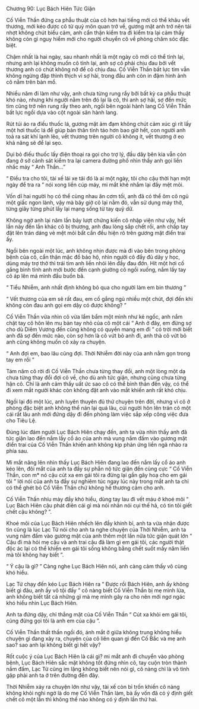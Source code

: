 




Chương 90: Lục Bách Hiên Tức Giận


Cố Viễn Thần đứng ca phẫu thuật của cô hơn hai tiếng mới có thể khâu vết thương, mới kéo được cô từ quỷ môn quan trở về, gương mặt anh trở nên tái nhợt không chút biểu cảm, anh cẩn thận kiểm tra đi kiểm tra lại cảm thấy không còn gì nguy hiểm mới cho người chuyển cô về phòng chăm sóc đặc biệt.

Chậm nhất là hai ngày, sau nhanh nhất là một ngày cô mới có thể tỉnh lại, nhưng anh lại không muốn cô tỉnh lại, anh sợ cô phải chịu đau bởi vết thương anh có chút không nỡ để cô chịu đau. Cố Viễn Thần bất lực tim vẫn không ngừng đập thình thịch vì sợ hãi, trong đầu anh còn in đậm hình ảnh cô nằm trên bàn mổ.

Nhiều năm đi làm như vậy, anh chưa từng rung rẩy bởi bất kỳ ca phẫu thuật khó nào, nhưng khi người nằm trên đó lại là cô, thì anh sợ hãi, sợ đến mức tim cũng trở nên rung rẩy theo anh, ngồi bên ngoài hành lang Cố Viễn Thần bất lực ngồi dựa vào cột ngoài sân hành lang.

Rút túi áo ra điếu thuốc lá, gương mặt ảm đạm không chút cảm xúc gì rít lấy một hơi thuốc lá để giúp bản thân tỉnh táo hơn bao giờ hết, con người anh toả ra sát khí lạnh lẽo, vết thương trên người cô không ít, vết thương ở eo khả năng sẽ để lại sẹo.

Dụi bỏ điếu thuốc lấy điện thoại ra gọi cho trợ lý, đầu dây bên kia vẫn còn đang ở sở cảnh sát kiểm tra lại camera đường phố nhìn thấy anh gọi liền nhấc máy “ Anh Thần...”



“ Điều tra cho tôi, tài xế lái xe tải đó là ai một ngày, tôi cho cậu thời hạn một ngày để tra ra ” nói xong liền cúp máy, mi mắt khẽ nhắm lại đầy mệt mỏi.

Vốn dĩ hai người họ có thể cùng nhau ăn cơm tối, anh đã có thể ôm cô ngủ một giấc ngon lành, vậy mà bây giờ cô lại nằm đó, vẫn sử dụng máy thở, từng giây từng phút lấy lại mạng sống từ tay quỷ dữ.

Không ngờ anh lại năm lần bảy lượt chứng kiến cô nhập viện như vậy, hết lần này đến lần khác cô bị thương, anh đau lòng sắp chết rồi, anh chấp tay đặt lên trán dáng vẻ mệt mỏi bất cần đều hiện rõ trên gương mặt điển trai ấy.

Ngồi bên ngoài một lúc, anh không nhịn được mà đi vào bên trong phòng bệnh của cô, cẩn thận mặc đồ bảo hộ, nhìn người cô đầy đủ dây y học, dùng máy trợ thở thì trái tim anh liền nhói lên đầy đau đớn. Hít một hơi cố gắng bình tĩnh anh mới bước đến cạnh giường cô ngồi xuống, nắm lấy tay cô áp lên má mình đầu buồn bã.

“ Tiểu Nhiễm, anh nhất định không bỏ qua cho người làm em bin thương ”

“ Vết thương của em sẽ rất đau, em cố gắng ngủ nhiều một chút, đợi đến khi không còn đau anh gọi em dậy có được không? ”

Cố Viễn Thần vừa nhìn cô vừa lẩm bẩm một mình như kẻ ngốc, anh nắm chặt tay cô hôn lên mu bàn tay nhỏ của cô một cái “ Anh ở đây, em đừng sợ cho dù Diêm Vương đến cũng không có quyền mang em đi ” có trời mới biết anh đã sợ đến mức nào, còn sợ hơn là cô vứt bỏ anh đi, anh thà cô vứt bỏ anh cũng không muốn cô xảy ra chuyện.

“ Anh đợi em, bao lâu cũng đợi. Thời Nhiễm đời này của anh nằm gọn trong tay em rồi ”



Tám năm cô rời đi Cố Viễn Thần chưa từng thay đổi, anh một lòng một dạ chưa từng thay đổi đợi cô về, cho dù anh tức giận, nhưng cũng chưa từng hận cô. Chỉ là anh cảm thấy uất ức sao cô có thể bình thản đến vậy, có thể đi xem mắt người khác còn không đặt anh vào mắt khiến anh rất khó chịu.

Ngồi lại đó một lúc, anh luyên thuyên đủ thứ chuyện trên đời, nhưng vì cô ở phòng đặc biệt anh không thể nán lại quá lâu, cúi người hôn lên trán cô một cái rất lâu anh mới đứng dậy đi đến phòng làm việc sắp xếp công việc đưa cho Tiêu Lệ.

Đúng lúc đám người Lục Bách Hiên chạy đến, anh ta vừa nhìn thấy anh đã tức giận lao đến nắm lấy cổ áo của anh mà vung nắm đấm vào gương mặt điển trai của Cố Viễn Thần khiến anh không kịp phản ứng liền ngã nhào ra phía sau.

Mi mắt nâng lên nhìn thấy Lục Bách Hiên đang lao đến nắm lấy cổ áo anh kéo lên, đôi mắt của anh ta đầy sự phẫn nộ tức giận đến cùng cực “ Cố Viễn Thần, con m* nó cậu cút xa em gái tôi ra đừng lại gần gây hoạ cho em gái tôi ” lời nói của anh ta đầy sự nghiêm túc ngay lúc này trong mắt anh ta chỉ có thể ghét bỏ Cố Viễn Thần chứ không hề thương cảm cho anh.

Cố Viễn Thần nhíu mày đầy khó hiểu, dùng tay lau đi vết máu ở khoé môi “ Lục Bách Hiên cậu phát điên cái gì mà nói nhăn nói cụi thế hả, có tin tôi giết chết cậu không? ”.

Khoé môi của Lục Bách Hiên nhếch lên đầy khinh bỉ, anh ta vừa nhận được tin cũng là lúc Lạc Tử nói cho anh ta nghe chuyện của Thời Nhiễm, anh ta vung nắm đấm vào gương mặt của anh thêm một lần nữa tức giận quát lớn “ Cậu đi mà hỏi mẹ cậu và anh trai cậu đã làm gì em gái tôi, các người thật độc ác lại có thể khiến em gái tôi sống không bằng chết suốt mấy năm liền mà tôi không hay biết ”.

“ Ý cậu là gì? ” Càng nghe Lục Bách Hiên nói, anh càng cảm thấy vô cùng khó hiểu.

Lạc Tử chạy đến kéo Lục Bách Hiên ra “ Được rồi Bách Hiên, anh ấy không biết gì đâu, anh ấy vô tội đấy ” cô nàng biết Cố Viễn Thần bị mẹ mình lừa, anh không biết tất cả những gì mà mẹ mình gây ra cho nên mới ngơ ngác khó hiểu nhìn Lục Bách Hiên.

Anh ta đứng dậy, chỉ thẳng mặt của Cố Viễn Thần “ Cút xa khỏi em gái tôi, cũng đừng gọi tôi là anh em của cậu ”.

Cố Viễn Thần thất thần ngồi đó, ánh mắt ở giữa không trung không hiểu chuyện gì đang xảy ra, chuyện của cô liên quan gì đến Cố Bắc và mẹ anh sao? sao anh lại không biết gì hết vậy?

Rốt cuộc ý của Lục Bách Hiên là cái gì? mi mắt anh đi chuyển vào phòng bệnh, Lục Bách Hiên sắc mặt không tốt đứng nhìn cô, tay cuộn tròn thành nắm đấm, Lạc Tử cũng im lặng không biết nên nói gì, cô nàng chỉ là vô tình gặp phải anh ta ở trên đường đến đây.

Thời Nhiễm xảy ra chuyện lớn như vậy, tài xế còn bỉ trốn khiến cô nàng không khỏi nghi ngờ là do mẹ Cố Viễn Thần làm, bà ấy vốn đã có ý định giết chết cô một lần thì không thể nào không có ý định lần thứ hai.




